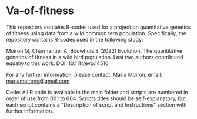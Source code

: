 # Va-of-fitness
This repository contains R-codes used for a project on quantitative genetics of fitness using data from a wild common tern population. Specifically, the repository contains R-codes used in the following study:

Moiron M, Charmantier A, Bouwhuis S (2022) Evolution. The quantitative genetics of fitness in a wild bird population.
Last two authors contributed equally to this work. DOI: 10.1111/evo.14516

For any further information, please contact: Maria Moiron, email: mariamoironc@gmail.com

Code:
All R code is available in the main folder and scripts are numbered in order of use from 001 to 004. Scripts titles should be self-explanatory, but each script contains a "Description of script and Instructions" section with further information.
